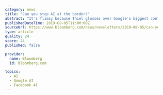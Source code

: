 ```yaml
---
category: news
title: "Can you stop AI at the border?"
abstract: "It's flimsy because Thiel glosses over Google's biggest contribution to AI in China. That would be Tensorflow, a free, open-source coding library for machine learning that Google manages and promotes. Tensorflow provides the computing backbone for tech ..."
publishedDateTime: 2019-08-05T11:00:00Z
sourceUrl: https://www.bloomberg.com/news/newsletters/2019-08-05/can-you-stop-ai-at-the-border
type: article
quality: 24
score: 24
published: false

provider:
  name: Bloomberg
  id: bloomberg.com

topics:
  - AI
  - Google AI
  - Facebook AI
---
```

